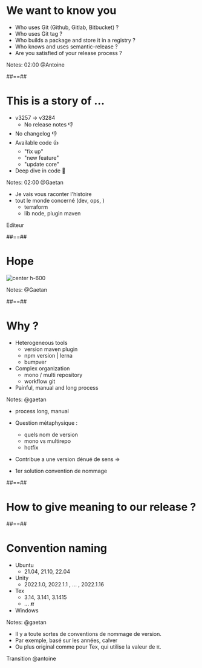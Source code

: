 <!-- .slide -->
# We want to know you 

* Who uses Git (Github, Gitlab, Bitbucket) ?
* Who uses Git tag ?
* Who builds a package and store it in a registry ?
* Who knows and uses semantic-release ?
* Are you satisfied of your release process ?
<!-- .element: class="list-fragment" -->

Notes: 02:00 @Antoine

##==##
<!-- .slide -->
# This is a story of ...

* v3257 -> v3284 
  * No release notes 👎
* No changelog 👎
* Available code  👍
  * "fix up"
  * "new feature"
  * "update core"
* Deep dive in code 🤿
<!-- .element: class="list-fragment" -->


Notes: 02:00 @Gaetan

* Je vais vous raconter l'histoire
* tout le monde concerné (dev, ops, )
  * terraform
  * lib node, plugin maven

Editeur 

##==##

<!-- .slide -->
# Hope

![center h-600](./assets/images/hope.gif)

Notes: @Gaetan

##==##
# Why ?

- Heterogeneous tools
  - version maven plugin
  - npm version | lerna 
  - bumpver 
- Complex organization
  - mono / multi repository
  - workflow git
- Painful, manual and long process
<!-- .element: class="list-fragment" -->

Notes: @gaetan

* process long, manual
* Question métaphysique : 
  * quels nom de version
  * mono vs multirepo
  * hotfix

* Contribue a une version dénué de sens => 
* 1er solution convention de nommage

##==##
<!-- .slide: class="transition bg-green" -->

# How to give meaning to our release ?

##==##

# Convention naming

- Ubuntu
  - 21.04, 21.10, 22.04
- Unity
  - 2022.1.0, 2022.1.1 , ... , 2022.1.16
- Tex
  - 3.14, 3.141, 3.1415 
  - ... 𝝅
- Windows
<!-- .element: class="list-fragment" -->

Notes: @gaetan
* Il y a toute sortes de conventions de nommage de version.
* Par exemple, basé sur les années, calver
* Ou plus original comme pour Tex, qui utilise la valeur de π.

Transition @antoine
